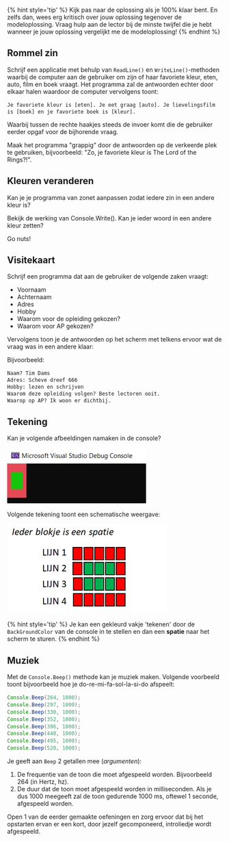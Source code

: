 
{% hint style='tip' %}
Kijk pas naar de oplossing als je 100% klaar bent. En zelfs dan, wees erg kritisch over jouw oplossing tegenover de modeloplossing. Vraag hulp aan de lector bij de minste twijfel die je hebt wanneer je jouw oplossing vergelijkt me de modeloplossing! 
{% endhint %}


## Rommel zin

Schrijf een applicatie met behulp van ``ReadLine()`` en ``WriteLine()``-methoden waarbij de computer aan de gebruiker om zijn of haar favoriete kleur, eten, auto, film en boek vraagt. Het programma zal de antwoorden echter door elkaar halen waardoor de computer vervolgens toont: 

<!---{line-numbers:false}--->
```text
Je favoriete kleur is [eten]. Je eet graag [auto]. Je lievelingsfilm is [boek] en je favoriete boek is [kleur].
```

Waarbij tussen de rechte haakjes steeds de invoer komt die de gebruiker eerder opgaf voor de bijhorende vraag.

Maak het programma "grappig" door de antwoorden op de verkeerde plek te gebruiken, bijvoorbeeld: "Zo, je favoriete kleur is The Lord of the Rings?!".

## Kleuren veranderen

Kan je je programma van zonet aanpassen zodat iedere zin in een andere kleur is?

Bekijk de werking van Console.Write(). Kan je ieder woord in een andere kleur zetten?

Go nuts!

## Visitekaart

Schrijf een programma dat aan de gebruiker de volgende zaken vraagt:

* Voornaam
* Achternaam
* Adres
* Hobby
* Waarom voor de opleiding gekozen?
* Waarom voor AP gekozen?

Vervolgens toon je de antwoorden op het scherm met telkens ervoor wat de vraag was in een andere klaar:

Bijvoorbeeld:

```text
Naam? Tim Dams
Adres: Scheve dreef 666
Hobby: lezen en schrijven
Waarom deze opleiding volgen? Beste lectoren ooit.
Waarop op AP? Ik woon er dichtbij.
```

<!---{pagebreak}--->

## Tekening

Kan je volgende afbeeldingen namaken in de console?

![](../assets/0_intro/exbol.jpg)

Volgende tekening toont een schematische weergave:

![](../assets/1_csharpbasics/kleur.jpg)

{% hint style='tip' %}
Je kan een gekleurd vakje 'tekenen' door de ``BackGroundColor`` van de console in te stellen en dan een **spatie** naar het scherm te sturen.
{% endhint %}

## Muziek

Met de ``Console.Beep()`` methode kan je muziek maken. Volgende voorbeeld toont bijvoorbeeld hoe je do-re-mi-fa-sol-la-si-do afspeelt:

```java
Console.Beep(264, 1000);
Console.Beep(297, 1000);
Console.Beep(330, 1000);
Console.Beep(352, 1000);
Console.Beep(396, 1000);
Console.Beep(440, 1000);
Console.Beep(495, 1000);
Console.Beep(528, 1000);
```

Je geeft aan ``Beep`` 2 getallen mee (*argumenten*):

1. De frequentie van de toon die moet afgespeeld worden. Bijvoorbeeld 264 (in Hertz, hz).
2. De duur dat de toon moet afgespeeld worden in milliseconden. Als je dus 1000 meegeeft zal de toon gedurende 1000 ms, oftewel 1 seconde, afgespeeld worden.

Open 1 van de eerder gemaakte oefeningen en zorg ervoor dat bij het opstarten ervan er een kort, door jezelf gecomponeerd, introliedje wordt afgespeeld.

